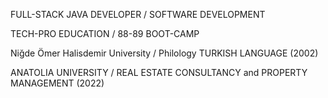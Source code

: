 FULL-STACK JAVA DEVELOPER / SOFTWARE DEVELOPMENT

TECH-PRO EDUCATION / 88-89 BOOT-CAMP

Niğde Ömer Halisdemir University / Philology TURKISH LANGUAGE (2002) 

ANATOLIA UNIVERSITY / REAL ESTATE CONSULTANCY and PROPERTY MANAGEMENT (2022)

